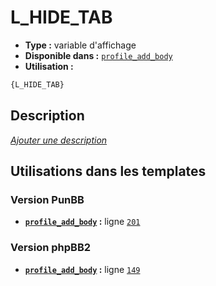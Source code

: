 # L_HIDE_TAB
* __Type :__ variable d'affichage
* __Disponible dans :__ [`profile_add_body`](../tpl/var/profile_add_body.md#readme)
* __Utilisation :__

```html
{L_HIDE_TAB}
```

## Description
[*Ajouter une description*](https://fa-tvars.appspot.com/var/L_HIDE_TAB)

## Utilisations dans les templates

### Version PunBB
* __[`profile_add_body`](../tpl/var/profile_add_body.md#readme) :__ ligne [`201`](../tpl/src/punbb/profile_add_body.tpl#L201)

### Version phpBB2
* __[`profile_add_body`](../tpl/var/profile_add_body.md#readme) :__ ligne [`149`](../tpl/src/subsilver/profile_add_body.tpl#L149)